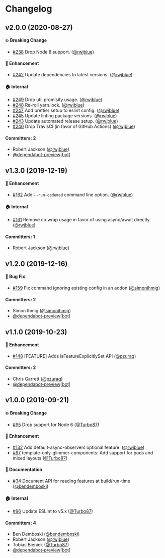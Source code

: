 # Changelog

## v2.0.0 (2020-08-27)

#### :boom: Breaking Change
* [#238](https://github.com/emberjs/ember-optional-features/pull/238) Drop Node 8 support. ([@rwjblue](https://github.com/rwjblue))

#### :rocket: Enhancement
* [#242](https://github.com/emberjs/ember-optional-features/pull/242) Update dependencies to latest versions. ([@rwjblue](https://github.com/rwjblue))

#### :house: Internal
* [#249](https://github.com/emberjs/ember-optional-features/pull/249) Drop util.promisify usage. ([@rwjblue](https://github.com/rwjblue))
* [#248](https://github.com/emberjs/ember-optional-features/pull/248) Re-roll yarn.lock. ([@rwjblue](https://github.com/rwjblue))
* [#247](https://github.com/emberjs/ember-optional-features/pull/247) Add prettier setup to eslint config. ([@rwjblue](https://github.com/rwjblue))
* [#245](https://github.com/emberjs/ember-optional-features/pull/245) Update linting package versions. ([@rwjblue](https://github.com/rwjblue))
* [#243](https://github.com/emberjs/ember-optional-features/pull/243) Update automated release setup. ([@rwjblue](https://github.com/rwjblue))
* [#240](https://github.com/emberjs/ember-optional-features/pull/240) Drop TravisCI (in favor of GitHub Actions) ([@rwjblue](https://github.com/rwjblue))

#### Committers: 2
- Robert Jackson ([@rwjblue](https://github.com/rwjblue))
- [@dependabot-preview[bot]](https://github.com/apps/dependabot-preview)


## v1.3.0 (2019-12-19)

#### :rocket: Enhancement
* [#162](https://github.com/emberjs/ember-optional-features/pull/162) Add `--run-codemod` command line option. ([@rwjblue](https://github.com/rwjblue))

#### :house: Internal
* [#161](https://github.com/emberjs/ember-optional-features/pull/161) Remove co.wrap usage in favor of using async/await directly. ([@rwjblue](https://github.com/rwjblue))

#### Committers: 1
- Robert Jackson ([@rwjblue](https://github.com/rwjblue))

## v1.2.0 (2019-12-16)

#### :bug: Bug Fix
* [#159](https://github.com/emberjs/ember-optional-features/pull/159) Fix command ignoring existing config in an addon ([@simonihmig](https://github.com/simonihmig))

#### Committers: 2
- Simon Ihmig ([@simonihmig](https://github.com/simonihmig))
- [@dependabot-preview[bot]](https://github.com/apps/dependabot-preview)

## v1.1.0 (2019-10-23)

#### :rocket: Enhancement
* [#148](https://github.com/emberjs/ember-optional-features/pull/148) [FEATURE] Adds isFeatureExplicitlySet API ([@pzuraq](https://github.com/pzuraq))

#### Committers: 2
- Chris Garrett ([@pzuraq](https://github.com/pzuraq))
- [@dependabot-preview[bot]](https://github.com/apps/dependabot-preview)

## v1.0.0 (2019-09-21)

#### :boom: Breaking Change
* [#95](https://github.com/emberjs/ember-optional-features/pull/95) Drop support for Node 6 ([@Turbo87](https://github.com/Turbo87))

#### :rocket: Enhancement
* [#132](https://github.com/emberjs/ember-optional-features/pull/132) Add default-async-observers optional feature. ([@rwjblue](https://github.com/rwjblue))
* [#97](https://github.com/emberjs/ember-optional-features/pull/97) template-only-glimmer-components: Add support for pods and mixed layouts ([@Turbo87](https://github.com/Turbo87))

#### :memo: Documentation
* [#34](https://github.com/emberjs/ember-optional-features/pull/34) Document API for reading features at build/run-time ([@bendemboski](https://github.com/bendemboski))

#### :house: Internal
* [#96](https://github.com/emberjs/ember-optional-features/pull/96) Update ESLint to v5.x ([@Turbo87](https://github.com/Turbo87))

#### Committers: 4
- Ben Demboski ([@bendemboski](https://github.com/bendemboski))
- Robert Jackson ([@rwjblue](https://github.com/rwjblue))
- Tobias Bieniek ([@Turbo87](https://github.com/Turbo87))
- [@dependabot-preview[bot]](https://github.com/apps/dependabot-preview)

